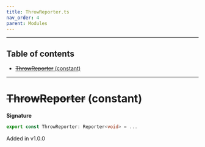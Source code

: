 ```yaml
---
title: ThrowReporter.ts
nav_order: 4
parent: Modules
---
```


---

<h2 class="text-delta">Table of contents</h2>

- [~~ThrowReporter~~ (constant)](#throwreporter-constant)

---

# ~~ThrowReporter~~ (constant)

**Signature**

```ts
export const ThrowReporter: Reporter<void> = ...
```

Added in v1.0.0
